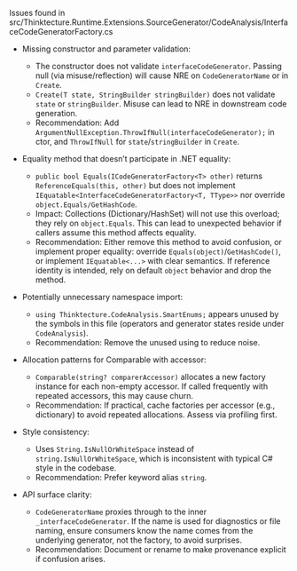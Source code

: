 Issues found in src/Thinktecture.Runtime.Extensions.SourceGenerator/CodeAnalysis/InterfaceCodeGeneratorFactory.cs

- Missing constructor and parameter validation:
  - The constructor does not validate `interfaceCodeGenerator`. Passing null (via misuse/reflection) will cause NRE on `CodeGeneratorName` or in `Create`.
  - `Create(T state, StringBuilder stringBuilder)` does not validate `state` or `stringBuilder`. Misuse can lead to NRE in downstream code generation.
  - Recommendation: Add `ArgumentNullException.ThrowIfNull(interfaceCodeGenerator);` in ctor, and `ThrowIfNull` for `state`/`stringBuilder` in `Create`.

- Equality method that doesn’t participate in .NET equality:
  - `public bool Equals(ICodeGeneratorFactory<T> other)` returns `ReferenceEquals(this, other)` but does not implement `IEquatable<InterfaceCodeGeneratorFactory<T, TType>>` nor override `object.Equals/GetHashCode`.
  - Impact: Collections (Dictionary/HashSet) will not use this overload; they rely on `object.Equals`. This can lead to unexpected behavior if callers assume this method affects equality.
  - Recommendation: Either remove this method to avoid confusion, or implement proper equality: override `Equals(object)`/`GetHashCode()`, or implement `IEquatable<...>` with clear semantics. If reference identity is intended, rely on default `object` behavior and drop the method.

- Potentially unnecessary namespace import:
  - `using Thinktecture.CodeAnalysis.SmartEnums;` appears unused by the symbols in this file (operators and generator states reside under `CodeAnalysis`).
  - Recommendation: Remove the unused using to reduce noise.

- Allocation patterns for Comparable with accessor:
  - `Comparable(string? comparerAccessor)` allocates a new factory instance for each non-empty accessor. If called frequently with repeated accessors, this may cause churn.
  - Recommendation: If practical, cache factories per accessor (e.g., dictionary) to avoid repeated allocations. Assess via profiling first.

- Style consistency:
  - Uses `String.IsNullOrWhiteSpace` instead of `string.IsNullOrWhiteSpace`, which is inconsistent with typical C# style in the codebase.
  - Recommendation: Prefer keyword alias `string`.

- API surface clarity:
  - `CodeGeneratorName` proxies through to the inner `_interfaceCodeGenerator`. If the name is used for diagnostics or file naming, ensure consumers know the name comes from the underlying generator, not the factory, to avoid surprises.
  - Recommendation: Document or rename to make provenance explicit if confusion arises.
